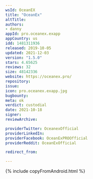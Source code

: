 ```yaml
---
wsId: OceanEX
title: "OceanEx"
altTitle: 
authors:
- danny
appId: pro.oceanex.exapp
appCountry: us
idd: 1481311936
released: 2019-10-05
updated: 2021-12-03
version: "1.5.0"
stars: 4.65625
reviews: 32
size: 48142336
website: https://oceanex.pro/
repository: 
issue: 
icon: pro.oceanex.exapp.jpg
bugbounty: 
meta: ok
verdict: custodial
date: 2021-10-18
signer: 
reviewArchive:

providerTwitter: OceanexOfficial
providerLinkedIn: 
providerFacebook: OceanExPROOfficial
providerReddit: OceanExOfficial

redirect_from:

---
```


{% include copyFromAndroid.html %}
